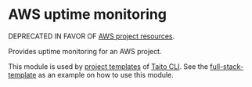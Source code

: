 # AWS uptime monitoring

DEPRECATED IN FAVOR OF [AWS project resources](https://registry.terraform.io/modules/TaitoUnited/project-resources/aws).

Provides uptime monitoring for an AWS project.

This module is used by [project templates](https://taitounited.github.io/taito-cli/templates/#project-templates) of [Taito CLI](https://taitounited.github.io/taito-cli/). See the [full-stack-template](https://github.com/TaitoUnited/full-stack-template) as an example on how to use this module.
